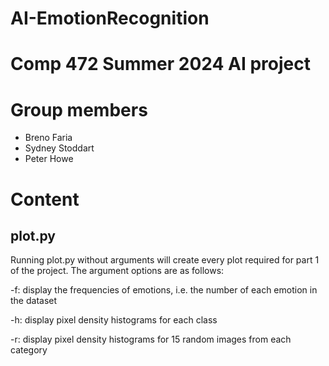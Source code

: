 # AI-EmotionRecognition
# Comp 472 Summer 2024 AI project

# Group members
 - Breno Faria
 - Sydney Stoddart
 - Peter Howe

# Content

## plot.py

Running plot.py without arguments will create every plot required for part 1 of the project. The argument options are as follows:

-f: display the frequencies of emotions, i.e. the number of each emotion in the dataset

-h: display pixel density histograms for each class

-r: display pixel density histograms for 15 random images from each category

